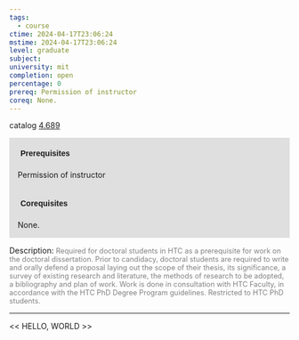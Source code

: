 ```yaml
---
tags:
  - course
ctime: 2024-04-17T23:06:24
mstime: 2024-04-17T23:06:24
level: graduate
subject: 
university: mit
completion: open
percentage: 0
prereq: Permission of instructor
coreq: None.
---
```


catalog [4.689](http://student.mit.edu/catalog/m4f.html#4.689)

<span style="display: block; padding: 15px; background-color: rgb(100, 100, 100, 0.2);"><font id="m_prereq3203_0" style="display: block; font-family: Arial, sans-serif; font-weight: bold; padding: 5px">Prerequisites</font><br><span id="prereq3203_0">Permission of instructor</span></span>
<span style="display: block; padding: 15px; background-color: rgb(100, 100, 100, 0.2);"><font id="m_coreq3203_0" style="display: block; font-family: Arial, sans-serif; font-weight: bold; padding: 5px">Corequisites</font><br><span id="coreq3203_0">None.</span></span>

<font style="">Description:</font>
<font style="color: grey; font-size: 0.8rem;">Required for doctoral students in HTC as a prerequisite for work on the doctoral dissertation. Prior to candidacy, doctoral students are required to write and orally defend a proposal laying out the scope of their thesis, its significance, a survey of existing research and literature, the methods of research to be adopted, a bibliography and plan of work. Work is done in consultation with HTC Faculty, in accordance with the HTC PhD Degree Program guidelines. Restricted to HTC PhD students.</font>



---

<< HELLO, WORLD >>
